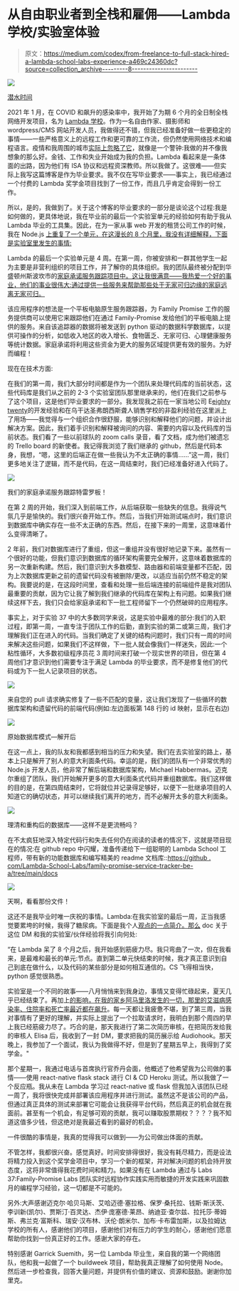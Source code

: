 # 从自由职业者到全栈和雇佣——Lambda 学校/实验室体验

> 原文：<https://medium.com/codex/from-freelance-to-full-stack-hired-a-lambda-school-labs-experience-a469c24360dc?source=collection_archive---------8----------------------->

![](img/08f3607aff9e7c7a0d80500383de366e.png)

[潜水时间](https://www.instagram.com/e.a_burdett/)

2021 年 1 月，在 COVID 和飙升的感染率中，我开始了为期 6 个月的全日制全栈网络开发项目，名为 [Lambda 学校](https://lambdaschool.com/)。作为一名自由作家、摄影师和 wordpress/CMS 网站开发人员，我做得还不错，但我已经准备好做一些更稳定的事情——一些严格意义上的远程工作和更可靠的工作流，但仍然使用网络技术和编程语言。疫情和我周围的城市[实际上忽略了它](https://abc7amarillo.com/news/local/spike-of-334-new-covid-19-cases-reported-in-amarillo)，就像是一个警钟:我做的并不像我想象的那么好。金钱、工作和失业开始成为我的负担。Lambda 看起来是一条体面的出路，因为他们有 ISA 协议和远程资深教师。所以我做了。这很难——但实际上我写这篇博客是作为毕业要求。我不仅在写毕业要求——事实上，我已经通过一个付费的 Lambda 奖学金项目找到了一份工作，而且几乎肯定会得到一份工作。

所以，是的，我做到了。关于这个博客的毕业要求的一部分是谈论这个过程:我是如何做的，更具体地说，我在毕业前的最后一个实验室单元的经验如何有助于我从 Lambda 毕业的工具集。因此，在为一家从事 web 开发的租赁公司工作的时候，我在 Node.js [上重复了一个单元，在这漫长的 8 个月里，我没有详细解释，下面是实验室里发生的事情:](http://randallcountyrentals.com/)

Lambda 的最后一个实验单元是 4 周。在第一周，你被安排和一群其他学生一起为主要是非营利组织的项目工作，并了解你的具体组织。我的团队最终被分配到华盛顿州斯波坎市的[家庭承诺服务跟踪项目中。这让我很满意——我热爱一个好的事业，他们的事业很伟大:通过提供一些服务来帮助那些处于无家可归边缘的家庭远离无家可归。](https://www.familypromiseofspokane.org/)

该应用程序的想法是一个平板电脑原生服务跟踪器，为 Family Promise 工作的服务提供商可以使用它来跟踪他们在通过 Family-Promise 发给他们的平板电脑上提供的服务。来自该追踪器的数据将被发送到 python 驱动的数据科学数据库，以提供可操作的分析，如低收入地区的收入增长、食物匮乏、无家可归、心理健康服务等统计数据。家庭承诺将利用这些资金为更大的服务区域提供更有效的服务。为好而编程！

现在在技术方面:

在我们的第一周，我们大部分时间都是作为一个团队来处理代码库的当前状态，这些代码库是我们从之前的 2-3 个实验室团队那里继承来的，他们在我们之前参与了这个项目，这是他们毕业要求的一部分。我发现我之前在一家当地公司 E[eighty twenty](https://eightytwentymeals.com/)的开发经验和在乌干达圣弗朗西斯聋人销售学校的非盈利经验在这里派上了用场——我觉得与一个组织合作很舒服，能够识别和解释他们的问题，并设计出解决方案。因此，我们着手识别和解释被询问的内容、需要的内容以及代码库的当前状态。我们看了一些以前球队的 zoom calls 录音，看了文档，成为他们被遗忘的 Trello board 的新使者。我记得我浏览了我们继承的 github，然后是代码本身，我想，“嗯，这里的后端正在做一些我认为不太正确的事情……”这一周，我们更多地关注了逻辑，而不是代码，在这一周结束时，我们已经准备好进入代码了。

![](img/8e87aca5464336f908930f0a1ff8aea6.png)

我们的家庭承诺服务跟踪特雷罗板！

在第 2 周的开始，我们深入到前端工作，从后端获取一些缺失的信息。我得说气氛几乎是愉快的。我们很兴奋开始工作。然后，当我们开始测试端点时，我们意识到数据库中确实存在一些不太正确的东西。然后，在接下来的一周里，这意味着什么变得清晰了。

2 年前，我们对数据库进行了重组，但这一重组并没有很好地记录下来。虽然有一个很好的功能，但我们意识到数据库的循环架构需要完全解开，这意味着数据库的另一次重新构建。然后，我们意识到大多数模型、路由器和前端变量都不匹配，因为上次数据库更新之前的遗留代码没有被删除/更改，以适应当前仍然不稳定的架构。我要说的是，在这段时间里，查看和处理一些后端连接的前端组件是我对团队最重要的贡献，因为它让我了解到我们继承的代码库在架构上有问题。如果我们继续这样下去，我们只会给家庭承诺和下一批工程师留下一个仍然破碎的应用程序。

事实上，对于实验 37 中的大多数同学来说，这是实验中最难的部分:我们的入职过程，即第一周，一直专注于团队工作的后勤，直到实验的第二或第三周，我们才理解我们正在进入的代码。当我们确定了关键的结构问题时，我们只有一周的时间来解决这些问题，如果我们不这样做，下一批人就会像我们一样迷失，因此:一个粘性循环，大多数初级程序员花 3 周时间来打破一个现实世界的项目，但在第 4 周他们才意识到他们需要专注于满足 Lambda 的毕业要求，而不是修复他们的代码或为下一批人记录项目的状态。

![](img/1eed760e4bc98b79f13e05908d9b18f1.png)

来自您的 pull 请求确实修复了一些不匹配的变量，这让我们发现了一些循环的数据库架构和遗留代码的前端代码(例如:左边面板第 148 行的 id 映射，显示在右边)

![](img/13e2831f25146924d91b80230ec8855a.png)

原始数据库模式—解开后

在这一点上，我的队友和我都感到相当的压力和失望。我们在去实验室的路上，基本上只是解开了别人的意大利面条代码。幸运的是，我们的团队有一个非常优秀的 Node.js 开发人员，他非常了解后端和数据库架构，Michael Habbermas。迈克尔重组了团队，我们开始解开更多的意大利面条式代码并重组数据库。我们这样做的目的是，在第四周结束时，它将就位并记录得足够好，以便下一批继承项目的人知道它的确切状态，并可以继续我们离开的地方，而不必解开太多的意大利面条。

![](img/ab580332ba855d9b54e6b923a896ca6b.png)

理清和重构后的数据库——这样不是更流畅吗？

在不太疯狂地深入特定代码行和失去任何仍在阅读的读者的情况下，这就是项目现在的情况:在 github repo 中闪耀，准备传递给下一组聪明的 Lambda School 工程师，带有新的功能数据库和编写精美的 readme 文档库::[https://github . com/Lambda-School-Labs/family-promise-service-tracker-be-a/tree/main/docs](https://github.com/Lambda-School-Labs/family-promise-service-tracker-be-a/tree/main/docs)

![](img/8bbae67d628d75a0f47fce9e7d7480ce.png)

天啊，看看那份文件！

这还不是我毕业时唯一庆祝的事情。Lambda:在我实验室的最后一周，正当我感觉要累垮的时候，我得了糖尿病。下面是我个人[观点的一点简介。那么](http://notion.so) doc 关于这位 DM 和我的实验室/伙伴经验将我引向何处:

“在 Lambda 呆了 8 个月之后，我开始感到筋疲力尽。我只弯曲了一次，但在我看来，是最难和最长的单元:节点。直到第二单元快结束的时候，我才真正意识到自己到底在做什么，以及代码的某些部分是如何相互通信的。CS 飞得相当快，python 感觉很熟悉。

实验室是一个不同的故事——八月悄悄来到我身边，事情又变得忙碌起来，夏天几乎已经结束了。再加上[的影响，在我的家乡阿马里洛发生的一切，那里的艾滋病感染率、住院率和死亡率最近都在飙升](https://scontent-dfw5-2.xx.fbcdn.net/v/t1.6435-9/240097810_4749058338439044_4579606911267342745_n.jpg?_nc_cat=106&ccb=1-5&_nc_sid=730e14&_nc_ohc=KRxNEyj6qbAAX8L9nsr&_nc_ht=scontent-dfw5-2.xx&oh=31c2be94f7f8b6e400138717060edb4a&oe=6152459E)。每一天都让我疲惫不堪，到了第三周，当我对事情有了更好的理解，并实际上提出了一个拉取请求时，我明白到那个周四的早上我已经筋疲力尽了。巧合的是，那天我进行了第二次简历审核，在把简历发给我的审核人 Elisa 后，我收到了一封 DM，要求把我的简历展示给 Audiohook。那天晚上，我参加了一个面试，我认为我做得不好，但是到了星期五早上，我得到了奖学金。"

那个星期一，我通过电话与首席执行官乔丹会面，他概述了他希望我为公司做的事情——使用 react-native flask stack 进行 CI & CD Heroku 测试。所以我做了一个反应瓶。我从未在 Lambda 学习过 react-native 或 flask 但我加入该团队已经一周了，我将很快完成并部署该应用程序并进行测试。虽然这不是该公司的产品，但通过真正具体的测试来部署它可能会让我获得平台代码，然后真正的机会就在我面前。甚至有一个机会，有足够可观的贡献，我可以赚取股票期权？？？？我不知道这值多少钱，但这绝对是我最近看到的最好的机会。

一件很酷的事情是，我真的觉得我可以做到——为公司做出体面的贡献。

不管怎样，我都很兴奋。感觉真好。时间安排得很好，我没有耗尽精力，而是设法将精力投入到这个奖学金项目中，学习一个新的框架，并对解决问题的机会持开放态度，这将非常值得我花费时间和精力。如果没有在 Lambda 通过与 Labs 37:Family-Promise Labs 团队实时远程协作实践实用而敏捷的开发实践来巩固数月的编程学习经验，这一切都是不可能的。

另外:大声感谢迈克尔·哈贝马斯、艾哈迈德·塞拉格、保罗·桑托拉、钱斯·斯沃茨、李训新(凯尔)、贾斯汀·百灵达、杰伊·庞塞德·莱昂、纳迪亚·查尔兹、拉托莎·蒂姆斯、弗兰克·富斯科、瑞安·汉布林、沃伦·朗米尔、加布·卡布雷加斯，以及拉姆达学校的所有人，感谢他们的项目，感谢他们对有压力的学生的耐心，感谢他们愿意帮助你找到一份真正好的工作。感谢大家的存在。

特别感谢 Garrick Suemith，另一位 Lambda 毕业生，来自我的第一个网络团队，他和我一起做了一个 buildweek 项目，帮助我真正理解了如何使用 Node。然后进一步检查我，回答大量问题，并提供有价值的建议、资源和鼓励。谢谢你加里克。